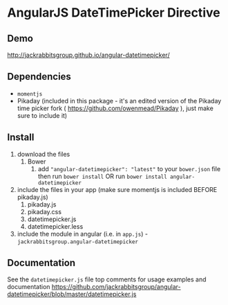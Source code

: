 # AngularJS DateTimePicker Directive

## Demo
http://jackrabbitsgroup.github.io/angular-datetimepicker/

## Dependencies
- `momentjs`
- Pikaday (included in this package - it's an edited version of the Pikaday time picker fork ( https://github.com/owenmead/Pikaday ), just make sure to include it)

## Install
1. download the files
	1. Bower
		1. add `"angular-datetimepicker": "latest"` to your `bower.json` file then run `bower install` OR run `bower install angular-datetimepicker`
2. include the files in your app (make sure momentjs is included BEFORE pikaday.js)
	1. pikaday.js
	2. pikaday.css
	3. datetimepicker.js
	4. datetimepicker.less
3. include the module in angular (i.e. in `app.js`) - `jackrabbitsgroup.angular-datetimepicker`

## Documentation
See the `datetimepicker.js` file top comments for usage examples and documentation
https://github.com/jackrabbitsgroup/angular-datetimepicker/blob/master/datetimepicker.js